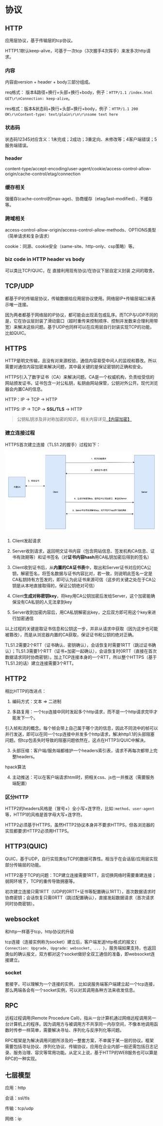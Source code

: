 # 协议

## HTTP

应用层协议，基于传输层的tcp协议。

HTTP1.1默认keep-alive，可基于一次tcp（3次握手4次挥手）来发多次http请求。

### 内容

内容由version + header + body三部分组成。

req格式： 版本&路径+换行+头部+换行+body，例子：`HTTP/1.1 /index.html GET\r\nConnection: keep-alive`。

res格式：版本&状态码+换行+头部+换行+body，例子：`HTTP/1.1 200 OK\r\nContent-type: text/plain\r\n\r\nsome text here`

### 状态码

状态码12345对应含义：1未完成；2成功；3重定向、未修改等；4客户端错误；5服务端错误。

### header

content-type/accept-encoding/user-agent/cookie/access-control-allow-origin/cache-control/etag/connection

### 缓存相关

强缓存(cache-control的max-age)、协商缓存（etag/last-modified）、不缓存等。

### 跨域相关

access-control-allow-origin/access-control-allow-methods、OPTIONS类型（简单请求和复杂请求）

cookie：同源、cookie安全（same-site、http-only、csp策略）等。


### biz code in HTTP header vs body

可以类比TCP/QUIC，在 直接利用现有协议/在协议下层自定义封装 之间的取舍。

## TCP/UDP

都基于IP的传输层协议，传输数据给应用层协议使用。网络层IP+传输层端口来表示唯一连接。

因为两者都基于网络层的IP协议，都可能会出现丢包或乱序。而TCP与UDP不同的是，它在协议层封装了滑动窗口（超时重传来控制顺序、控制并发数来合理利用带宽）来解决这些问题。基于UDP也同样可以在应用层自行封装实现TCP的功能，比如QUIC。


## HTTPS

HTTP是明文传输，且没有对来源校验，通信内容易受中间人的监视和篡改。所以需要对通信内容加密来解决问题，其中最关键的是保证密钥的正确和安全。

HTTPS引入了数字证书（CA）来解决问题。CA是一个权威机构，负责给受信的网站颁发证书，证书包含一对公私钥，私钥由网站保管，公钥对外公开。现代浏览器会内置CA的信息。

HTTP：IP -> TCP -> HTTP

HTTPS: IP -> TCP -> **SSL/TLS** -> HTTP

> 公钥私钥涉及非对称加密的知识，相关内容详见[【内容加密】](/web/safe?id=内容加密)


### 建立连接过程

HTTPS首次建立连接（TLS1.2的握手）过程如下：

![HTTPS](../resources/http/https.png)

1. Client发起请求

2. Server收到请求，返回明文证书内容（包含网站信息、签发机构CA信息、证书有效期等）和证书签名（对**证书内容hash**用CA私钥加密后得到的签名）

3. Client收到证书后，从**内置的CA证书表**中，取出和Server证书对应的CA公钥，解密签名，将签名数据与证书内容比对，若一致，则说明此签名一定是CA私钥持有方签发的，即可认为此证书来源可信（这步的关键之处在于CA公钥是从本地直接取得的，保证公钥绝对可信）

4. Client**生成对称密钥key**，将key用CA公钥加密后发给Server，这个加密能确保没有CA私钥的人无法拿到key

5. Server收到加密内容后，用CA私钥解密出key，之后双方即可用这个key来进行加密通信

以上过程的关键是取证书信息和公钥这一步，并非从请求中获取（因为这步也可能被篡改），而是从浏览器内置的CA获取，保证证书和公钥的绝对正确。

TLS1.2需要2个RTT（证书确认、密钥确认），会话恢复时需要1RTT（跳过证书确认）；TLS1.3需要1个RTT（证书+加密一起确认），会话恢复时0RTT（直接在首次数据请求同时协商密钥）。加上TCP连接本身的一个RTT，所以整个HTTPS（基于TLS1.2的话）建立连接需要3个RTT。

## HTTP2

相比HTTP的改进点：

1. 编码方式：文本 => 二进制

2. 多路复用：一个tcp连接中同时发起多个http请求，而不是一个http请求完毕才能发下一个。

引入帧和流的概念。每个帧会带上自己属于哪个流的信息，因此不同流中的帧可以并行发送，即可以在同一个tcp连接中并发多个http请求，解决http1.1的头部阻塞问题。但tcp包丢失时导致的阻塞问题依然在，这点在HTTP3/QUIC中解决。

3. 头部压缩：客户端/服务端都维护一个headers索引表，请求不再每次都带上完整headers。

hpack算法

4. 主动推送：可以在客户端请求html时，把相关css、js也一并推送（需要服务端配置）


### 区分HTTP

HTTP2的headers风格是（冒号+）全小写+连字符，比如`:method`、`user-agent`等，HTTP1的风格是首字母大写+连字符。

HTTP2必须基于HTTPS，虽然HTTP2协议本身并不要求HTTPS，但各浏览器的实现都要求HTTP2必须用HTTPS。


## HTTP3(QUIC)

QUIC，基于UDP，自行实现类似TCP的数据可靠性。相当于在会话层/应用层实现部分传输层的功能。

HTTP2基于TCP的问题：TCP建立连接需要1RTT，且切换网络时需要重建连接；弱网环境下，TCP的重传导致拥塞等。

初次建立连接只需1RTT（UDP的0RTT+证书等配置确认1RTT），首次数据请求时协商密钥；会话恢复只需0RTT（跳过配置确认），直接发起数据请求（首次请求同时协商密钥）。


## websocket

和http一样基于tcp，http协议的升级

tcp连接（连接实例称为socket）建立后，客户端发送http格式的报文`{ Connection: Upgrade, Upgrade: websocket, ... }`，服务端如果支持，也返回类似的确认报文，双方都对这个socket做好全双工通信的准备，即websocket连接建立。

### socket

套接字，可以理解为一个连接的实例，
比如说服务端客户端建立起一个tcp连接，那么两端各会有一个socket实例，可以对其调用各种方法来收发信息。

## RPC

远程过程调用(Remote Procedure Call)，指从一台计算机通过网络远程调用另一台计算机上的程序。因为调用方与被调用方不共享同一内存空间，不像本地调用函数时传参一样简单，需要解决寻址、序列化与反序列化等问题。

RPC框架是为解决调用问题所涉及的一整套方案，不单属于某一层的协议。框架需要包括寻址协议、序列化协议、传输协议，应用在企业内部一般还需包括日志记录、服务治理、容灾等常用功能。从定义上说，基于HTTP的WEB服务也可以算是RPC的一种实现。

## 七层模型

应用：http

会话：ssl/tls

传输：tcp/udp

网络：ip






